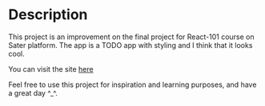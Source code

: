 # Description
This project is an improvement on the final project for React-101 course on Sater platform.
The app is a TODO app with styling and I think that it looks cool.

You can visit the site [here]()

Feel free to use this project for inspiration and learning purposes, and have a great day ^_^.

